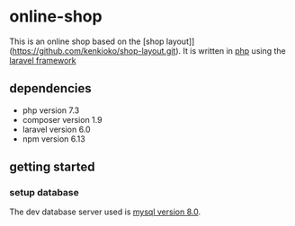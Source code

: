 # online-shop

This is an online shop based on the [shop layout]](https://github.com/kenkioko/shop-layout.git).
It is written in [php](https://www.php.net/) using the [laravel framework ](https://laravel.com)

## dependencies
* php version 7.3
* composer version 1.9
* laravel version 6.0
* npm version 6.13

## getting started

### setup database
The dev database server used is [mysql version 8.0](https://www.mysql.com/).
